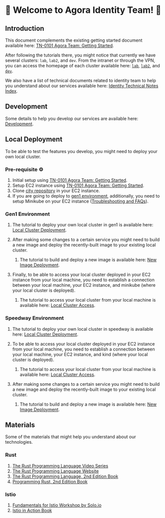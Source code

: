 # 🎉 Welcome to Agora Identity Team! 🎉

## Introduction

This document complements the existing getting started document available here: [TN-0101 Agora Team: Getting Started](https://go/agora-newhire). 

After following the tutorials there, you might notice that currently we have several clusters: `lab`, `lab2`, and `dev`. 
From the intranet or through the VPN, you can access the homepage of each cluster available here: [`lab`](https://id.agora-lab.woven-planet.tech/), [`lab2`](https://id.agora-lab.w3n.io/), and [`dev`](https://id.cityos-dev.woven-planet.tech/).

We also have a list of technical documents related to identity team to help you understand about our services available here: [Identity Technical Notes Index](http://go/idtn).

## Development

Some details to help you develop our services are available here: [Development](./development.md).

## Local Deployment

To be able to test the features you develop, you might need to deploy your own local cluster.

### Pre-requisite ⚙️

1. Initial setup using [TN-0101 Agora Team: Getting Started](https://go/agora-newhire).
2. Setup EC2 instance using [TN-0101 Agora Team: Getting Started](https://go/agora-newhire).
3. Clone [city repository](https://github.com/wp-wcm/city) in your EC2 instance. 
4. If you are going to deploy to [gen1 environment](#gen1-environment), additionally, you need to setup Minikube on your EC2 instance ([Troubleshooting and FAQs](../troubleshooting_and_faq.md)).

### Gen1 Environment

1. The tutorial to deploy your own local cluster in gen1 is available here: [Local Cluster Deployment](./gen1/local_cluster_deployment.md).

2. After making some changes to a certain service you might need to build a new image and deploy the recently-built image to your existing local cluster. 
   1. The tutorial to build and deploy a new image is available here: [New Image Deployment](./gen1/new_image_deployment.md).

3. Finally, to be able to access your local cluster deployed in your EC2 instance from your local machine, you need to establish a connection between your local machine, your EC2 instance, and minikube (where your local cluster is deployed). 
   1. The tutorial to access your local cluster from your local machine is available here: [Local Cluster Access](./gen1/local_cluster_access.md).

### Speedway Environment

1. The tutorial to deploy your own local cluster in speedway is available here: [Local Cluster Deployment](./speedway/local_cluster_deployment.md).

3. To be able to access your local cluster deployed in your EC2 instance from your local machine, you need to establish a connection between your local machine, your EC2 instance, and kind (where your local cluster is deployed). 
   1. The tutorial to access your local cluster from your local machine is available here: [Local Cluster Access](./speedway/local_cluster_access.md).

2. After making some changes to a certain service you might need to build a new image and deploy the recently-built image to your existing local cluster. 
   1. The tutorial to build and deploy a new image is available here: [New Image Deployment](./speedway/new_image_deployment.md).

## Materials

Some of the materials that might help you understand about our technologies.

### Rust

1.  [The Rust Programming Language Video Series](https://www.youtube.com/playlist?list=PLai5B987bZ9CoVR-QEIN9foz4QCJ0H2Y8)
2.  [The Rust Programming Language Website](https://doc.rust-lang.org/book/)
3.  [The Rust Programming Language, 2nd Edition Book](https://learning.oreilly.com/library/view/the-rust-programming/9781098156817/)
4.  [Programming Rust, 2nd Edition Book](https://learning.oreilly.com/library/view/programming-rust-2nd/9781492052586/)

### Istio

1.  [Fundamentals for Istio Workshop by Solo.io](https://www.credly.com/org/solo-io/badge/fundamentals-for-istio-by-solo-io)
2.  [Istio in Action Book](https://learning.oreilly.com/library/view/istio-in-action/9781617295829/)
